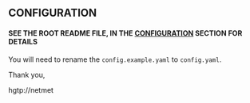 ## CONFIGURATION

#### SEE THE ROOT README FILE, IN THE [CONFIGURATION](../blob/master/readme.md) SECTION FOR DETAILS

You will need to rename the `config.example.yaml` to `config.yaml`.

Thank you,

hgtp://netmet
